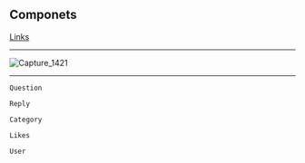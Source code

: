 
<h2>Componets</h2>

<a href="https://github.com/dhanush167/vue-and-laravel-blog-crud-2019/tree/add_final_database/resources/assets/js">
                            Links
</a>

<hr>

![Capture_1421](https://github.com/dhanush167/vue-and-laravel-blog-crud-2019/assets/37043938/b64e0c0a-18a3-4b4c-8210-97abd3d04974)

<hr>

```
Question

Reply

Category

Likes

User


```


